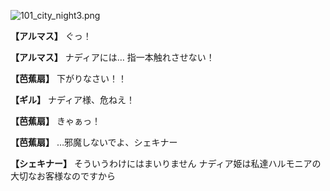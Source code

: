 
![101_city_night3.png](../images/backgrounds/101_city_night3.png)

**【アルマス】**
ぐっ！

**【アルマス】**
ナディアには…
指一本触れさせない！

**【芭蕉扇】**
下がりなさい！！

**【ギル】**
ナディア様、危ねえ！

**【芭蕉扇】**
きゃぁっ！

**【芭蕉扇】**
…邪魔しないでよ、シェキナー

**【シェキナー】**
そういうわけにはまいりません
ナディア姫は私達ハルモニアの
大切なお客様なのですから
